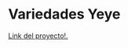 <h1>Variedades Yeye</h1>
<p><a href="https://tatodesign.github.io/Pagina-VariedadesYeye-HTML">Link del proyecto!.</p>
